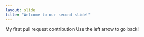 ```yaml
---
layout: slide
title: "Welcome to our second slide!"
---
```

My first pull request contribution 
Use the left arrow to go back!
